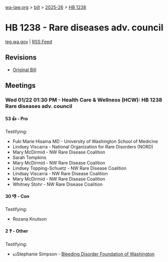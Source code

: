 [wa-law.org](/) > [bill](/bill/) > [2025-26](/bill/2025-26/) > [HB 1238](/bill/2025-26/hb/1238/)

# HB 1238 - Rare diseases adv. council
[leg.wa.gov](https://app.leg.wa.gov/billsummary?BillNumber=1238&Year=2025&Initiative=false) | [RSS Feed](./rss.xml)

## Revisions
* [Original Bill](1/)

## Meetings
### Wed 01/22 01:30 PM - Health Care & Wellness (HCW): HB 1238 Rare diseases adv. council
#### 53 👍 - Pro
Testifying:
* Fuki Marie Hisama MD - University of Washington School of Medicine
* Lindsey Viscarra - National Organization for Rare Disorders (NORD)
* Mary McDirmid - NW Rare Disease Coalition
* Sarah Tompkins
* Mary McDirmid - NW Rare Disease Coalition
* Lindsey Topping-Schuetz - NW Rare Disease Coalition
* Lindsay Viscarra - NW Rare Disease Coalition
* Mary McDirmid - NW Rare Disease Coalition
* Whitney Stohr - NW Rare Disease Coalition

#### 30 👎 - Con
Testifying:
* Rozana Knutson

#### 2 ❓ - Other
Testifying:
* 💵Stephanie Simpson - [Bleeding Disorder Foundation of Washington](/org/bleeding_disorder_foundation_of_washington/)
